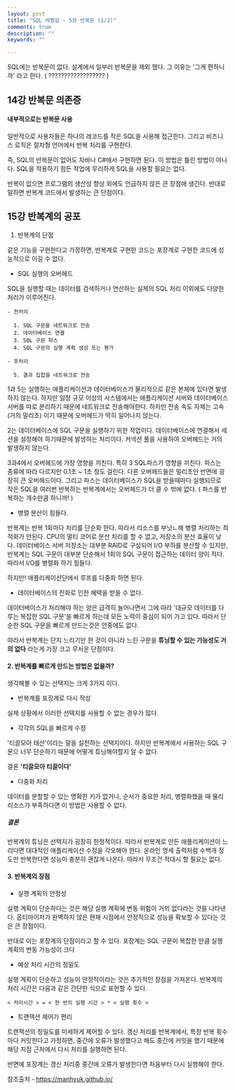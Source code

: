 ```yaml
---
layout: post
title: "SQL 레벨업 - 5장 반복문 (1/2)"
comments: true
description: ""
keywords: ""

---
```




SQL에는 반복문이 없다. 설계에서 일부러 반복문을 제외 했다. 그 이유는 '그게 편하니까' 라고 한다. ( ?????????????????? )



## 14강 반복문 의존증



#### 내부적으로는 반복문 사용

일반적으로 사용자들은 하나의 레코드를 작은 SQL을 사용해 접근한다. 그리고 비즈니스 로직은 절차형 언어에서 반복 처리를 구현한다.

즉, SQL의 반복문이 없어도 자바나 C#에서 구현하면 된다. 이 방법은 틀린 방법이 아니다. SQL을 적용하기 힘든 작업에 무리하게 SQL을 사용할 필요는 없다. 



반복이 없으면 프로그램의 생산성 향상 외에도 언급하지 않은 큰 장점애 생긴다. 반대로 말하면 반복계 코드에서 발생하는 큰 단점이다.



## 15강 반복계의 공포



1. 반복계의 단점

같은 기능을 구현한다고 가정하면, 반복계로 구현한 코드는 포장계로 구현한 코드에 성능적으로 이길 수 없다.

- SQL 실행의 오버헤드

SQL을 실행할 때는 데이터를 검색하거나 연산하는 실제의 SQL 처리 이외에도 다양한 처리가 이루어진다.

```
- 전처리

  1. SQL 구문을 네트워크로 전송
  2. 데이터베이스 연결
  3. SQL 구문 파스
  4. SQL 구문의 실행 계획 생성 또는 평가

- 후처리

  5. 결과 집합을 네트워크로 전송
```



1과 5는 실행하는 애플리케이션과 데이터베이스가 물리적으로 같은 본체에 있다면 발생하지 않는다. 하지만 일정 규모 이상의 시스템에서는 애플리케이션 서버와 데이터베이스 서버를 따로 분리하기 때문에 네트워크로 전송해야한다. 하지만 전송 속도 자체는 고속(거의 밀리초) 이기 때문에 오버헤드가 딱히 일어나지 않는다.



2는 데이터베이스에 SQL 구문을 실행하기 위한 작업이다. 데이터베이스에 연결해서 세션을 설정해야 하기때문에 발생하는 처리이다. 커넥션 풀을 사용하여 오버헤드는 거의 발생하지 않는다.



3과4에서 오버헤드에 가장 영향을 끼친다. 특히 3 SQL파스가 영향을 끼친다. 파스는 종류에 따라 다르지만 0.1초 ~ 1초 정도 걸린다. 다른 오버헤드들은 밀리초인 반면에 굉장히 큰 오버헤드이다. 그리고 파스는 데이터베이스가 SQL을 받을때마다 실행되므로 작은 SQL을 여러번 반복하는 반복계에서는 오버헤드가 더 클 수 밖에 없다. ( 파스를 반복하는 개수만큼 하니까! )



- 병렬 분산이 힘들다.

반복계는 반복 1회마다 처리를 단순화 한다. 따라서 리소스를 부낫ㄴ해 병렬 처리하는 최적화가 안된다. CPU의 멀티 코어로 분산 처리를 할 수 없고, 저장소의 분산 효율이 낮다. 데이터베이스 서버 저장소는 대부분 RAID로 구성되어 I/O 부하를 분산할 수 있지만, 반복계는 SQL 구문이 대부분 단순해서 1회의 SQL 구문이 접근하는 데이터 양이 적다. 따라서 I/O를 병렬화 하기 힘들다.

하지만! 애플리케이션단에서 루프를 다중화 하면 된다.



- 데이터베이스의 진화로 인한 혜택을 받을 수 없다.

데이터베이스가 처리해야 하는 양은 급격히 늘어나면서 그에 따라 '대규모 데이터를 다루는 복잡한 SQL 구문'을 빠르게 하는데 모든 노력이 중심이 되어 가고 있다. 따라서 단순한 SQL 구문을 빠르게 만드는것은 안중에도 없다. 



따라서 반복계는 단지 느리기만 한 것이 아니라 느린 구문을 **튜닝할 수 있는 가능성도 거의 없다** 라는게 가장 크고 무서운 단점이다.



#### 2. 반복계를 빠르게 만드는 방법은 없을까?

생각해볼 수 있는 선택지는 크게 3가지 이다.



- 반복계를 포장계로 다시 작성

실제 상황에서 이러한 선택지를 사용할 수 없는 경우가 많다.

- 각각의 SQL을 빠르게 수정

'티끌모아 태산'이라는 말을 실천하는 선택지이다. 하지만 반복계에서 사용하는 SQL 구문으 너무 단순하기 때문에 어떻게 튜닝해야할지 알 수 없다. 

결론 **'티끌모아 티끌이다'** 



- 다중화 처리

데이터를 분할할 수 있는 명확한 키가 없거나, 순서가 중요한 처리, 병렬화했을 때 물리 리소스가 부족하다면 이 방법은 사용할 수 없다.



##### 결론

반복계의 튜닝은 선택지가 굉장히 한정적이다. 따라서 반복계로 만든 애플리케이션이 느리다면 대대적인 애플리케이션 수정을 각오해야 한다. 온라인 명세 출력처럼 수백개 정도만 반복한다면 성능이 충분히 괜찮게 나온다. 따라서 무조건 적대시 할 필요는 없다.



#### 3. 반복계의 장점



- 실행 계획의 안정성

실행 계획이 단순하다는 것은 해당 실행 계획에 변동 위험이 거의 없다라는 것을 나타낸다. 옵티마이저가 완벽하지 않은 현재 시점에서 안정적으로 성능을 확보할 수 있다는 것은 큰 장점이다.

반대로 이는 포장계의 단점이라고 할 수 있다. 포장계는 SQL 구문이 복잡한 만큼 실행 계획의 변동 가능성이 크다

- 예상 처리 시간의 정밀도

실행 계획이 단순하고 성능이 안정적이라는 것은 추가적인 장점을 가져온다. 반복계의 처리 시간은 다음과 같은 간단한 식으로 표현할 수 있다.

```
< 처리시간 > = < 한 번의 실행 시간 > * < 실행 횟수 >
```



- 트랜잭션 제어가 편리

트랜잭션의 정밀도를 미세하게 제어할 수 있다. 갱신 처리를 반복계에서, 특정 반복 횟수마다 커밋한다고 가정하면, 중간에 오류가 발생했다고 해도 중간에 커밋을 했기 때문에 해당 지점 근처에서 다시 처리를 실행하면 된다.

반면에 포장계는 갱신 처리중 중간에 오류가 발생한다면 처음부터 다시 실행해야 한다.


참조출처 - https://manhyuk.github.io/





